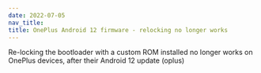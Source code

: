 ```yaml
---
date: 2022-07-05
nav_title:
title: OnePlus Android 12 firmware - relocking no longer works
---
```


Re-locking the bootloader with a custom ROM installed no longer works on OnePlus devices, after their Android 12 update (oplus)


